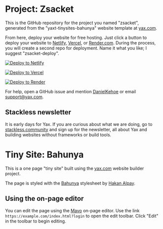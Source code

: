 # Project: Zsacket

This is the GitHub repository for the project you named "zsacket", generated from the "yaxt-tinysites-bahunya" website template at [yax.com](https://yax.com).

From here, deploy your website for free hosting. Just click a button to deploy your website to [Netlify](https://www.netlify.com/), [Vercel](https://vercel.com/), or [Render.com](https://render.com/). During the process, you will create a second repo for deployment. Name it what you like; I suggest "zsacket-deploy".

[![Deploy to Netlify](https://www.netlify.com/img/deploy/button.svg)](https://app.netlify.com/start/deploy?repository=https://github.com/diannefrompoland/zsacket)

[![Deploy to Vercel](https://vercel.com/button)](https://vercel.com/import/project?template=https://github.com/diannefrompoland/zsacket)

[![Deploy to Render](https://render.com/images/deploy-to-render-button.svg)](https://render.com/deploy)

For help, open a GitHub issue and mention [DanielKehoe](https://github.com/DanielKehoe) or email [support@yax.com](mailto:support@yax.com?subject=[GitHub]%20zsacket).

## Stackless newsletter

It is early days for Yax. If you are curious about what we are doing, go to [stackless.community](https://stackless.community/) and sign up for the newsletter, all about Yax and building websites without frameworks or build tools.



# Tiny Site: Bahunya

This is a one page "tiny site" built using the [yax.com](https://yax.com/) website builder project.

The page is styled with the [Bahunya](https://kimeiga.github.io/bahunya/) stylesheet by [Hakan Alpay](https://twitter.com/thehakanalpay).

## Using the on-page editor

You can edit the page using the [Mavo](https://mavo.io/) on-page editor. Use the link `https://example.com/index.html?login` to open the edit toolbar. Click "Edit" in the toolbar to begin editing.
